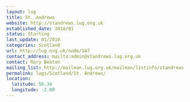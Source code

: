 ```yaml
---
layout: lug
title: St. Andrews
website: http://standrews.lug.org.uk
established_date: 2010/01
status: Starting
last_update: 01/2010
categories: Scotland
url: http://lug.org.uk/node/167
contact_address: mailto:admin@standrews.lug.org.uk
contact: Rory Beaton
mailing_list: http://mailman.lug.org.uk/mailman/listinfo/standrews
permalink: lugs/Scotland/St. Andrews/
location:
  latitude: 56.34
  longitude: -2.80
---
```


